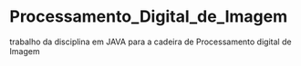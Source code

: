 # Processamento_Digital_de_Imagem
trabalho da disciplina em JAVA para a cadeira de Processamento digital de Imagem
